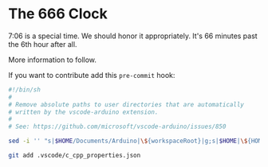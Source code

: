 # The 666 Clock

7:06 is a special time. We should honor it appropriately. It's 66 minutes past the 6th hour after all.

More information to follow.

If you want to contribute add this `pre-commit` hook:

```sh
#!/bin/sh
#
# Remove absolute paths to user directories that are automatically
# written by the vscode-arduino extension.
#
# See: https://github.com/microsoft/vscode-arduino/issues/850

sed -i '' "s|$HOME/Documents/Arduino|\${workspaceRoot}|g;s|$HOME|\${HOME}|g" .vscode/c_cpp_properties.json

git add .vscode/c_cpp_properties.json
```
